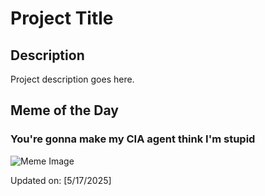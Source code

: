 # Project Title

## Description

Project description goes here.

## Meme of the Day

### You're gonna make my CIA agent think I'm stupid
![Meme Image](https://i.redd.it/aar9hgc31s0f1.png)

Updated on: [5/17/2025]
